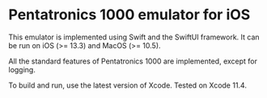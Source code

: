 # Pentatronics 1000 emulator for iOS

This emulator is implemented using Swift and the SwiftUI framework. It can be run on iOS (>= 13.3) and MacOS (>= 10.5).

All the standard features of Pentatronics 1000 are implemented, except for logging.

To build and run, use the latest version of Xcode. Tested on Xcode 11.4.
